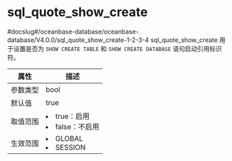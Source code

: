 sql_quote_show_create 
==========================================
#docslug#/oceanbase-database/oceanbase-database/V4.0.0/sql_quote_show_create-1-2-3-4
sql_quote_show_create 用于设置是否为 `SHOW CREATE TABLE` 和 `SHOW CREATE DATABASE` 语句启动引用标识符。


| **属性** |                                                    **描述**                                                     |
|--------|---------------------------------------------------------------------------------------------------------------|
| 参数类型   | bool                                                                                                          |
| 默认值    | true                                                                                                          |
| 取值范围   | <li> true：启用   <li> false：不启用    |
| 生效范围   | <li> GLOBAL   <li> SESSION       |


